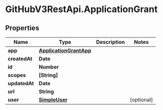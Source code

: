 # GitHubV3RestApi.ApplicationGrant

## Properties

Name | Type | Description | Notes
------------ | ------------- | ------------- | -------------
**app** | [**ApplicationGrantApp**](ApplicationGrantApp.md) |  | 
**createdAt** | **Date** |  | 
**id** | **Number** |  | 
**scopes** | **[String]** |  | 
**updatedAt** | **Date** |  | 
**url** | **String** |  | 
**user** | [**SimpleUser**](SimpleUser.md) |  | [optional] 


